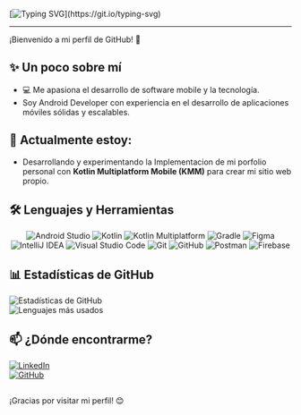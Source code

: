 [![Typing SVG](https://readme-typing-svg.demolab.com?font=Roboto+Slab&size=30&pause=1000&center=true&width=435&lines=%F0%9F%91%8B+%C2%A1Hola!+Soy+Hern%C3%A1n...)](https://git.io/typing-svg)

<hr>

¡Bienvenido a mi perfil de GitHub! 🚀  


## ✨ Un poco sobre mí  
- 💻 Me apasiona el desarrollo de software mobile y la tecnología.  
-  Soy  Android Developer con experiencia en el desarrollo de aplicaciones móviles sólidas y escalables.

## 🌱 Actualmente estoy:
- Desarrollando y experimentando la Implementacion de mi porfolio personal con **Kotlin Multiplatform Mobile (KMM)** para crear mi sitio web propio.

## 🛠️ Lenguajes y Herramientas  

<div align="center">
  <img src="https://img.shields.io/badge/Android_Studio-3DDC84?style=for-the-badge&logo=android-studio&logoColor=white" alt="Android Studio" />
  <img src="https://img.shields.io/badge/Kotlin-7F52FF?style=for-the-badge&logo=kotlin&logoColor=white" alt="Kotlin" />
   <img src="https://img.shields.io/badge/Kotlin_Multiplatform-0095D5?style=for-the-badge&logo=kotlin&logoColor=white" alt="Kotlin Multiplatform" />
  <img src="https://img.shields.io/badge/Gradle-02303A?style=for-the-badge&logo=gradle&logoColor=white" alt="Gradle" />
  <img src="https://img.shields.io/badge/Figma-F24E1E?style=for-the-badge&logo=figma&logoColor=white" alt="Figma" />
  <img src="https://img.shields.io/badge/IntelliJ_IDEA-000000?style=for-the-badge&logo=intellij-idea&logoColor=white" alt="IntelliJ IDEA" />
  <img src="https://img.shields.io/badge/Visual_Studio_Code-007ACC?style=for-the-badge&logo=visual-studio-code&logoColor=white" alt="Visual Studio Code" />
  <img src="https://img.shields.io/badge/Git-F05032?style=for-the-badge&logo=git&logoColor=white" alt="Git" />
  <img src="https://img.shields.io/badge/GitHub-181717?style=for-the-badge&logo=github&logoColor=white" alt="GitHub" />
  <img src="https://img.shields.io/badge/Postman-FF6C37?style=for-the-badge&logo=postman&logoColor=white" alt="Postman" />
  <img src="https://img.shields.io/badge/Firebase-FFCA28?style=for-the-badge&logo=firebase&logoColor=black" alt="Firebase" />
</div>  

## 📊 Estadísticas de GitHub  
![Estadísticas de GitHub](https://github-readme-stats.vercel.app/api?username=hernanzala&show_icons=true&theme=radical)  
![Lenguajes más usados](https://github-readme-stats.vercel.app/api/top-langs/?username=hernanzala&layout=compact&theme=radical)  
## 📫 ¿Dónde encontrarme?  
[![LinkedIn](https://img.shields.io/badge/LinkedIn-0A66C2?style=for-the-badge&logo=linkedin&logoColor=white)](https://www.linkedin.com/in/hernan-zalazar)  
[![GitHub](https://img.shields.io/badge/GitHub-181717?style=for-the-badge&logo=github&logoColor=white)](https://github.com/hernanzala/)  

##
¡Gracias por visitar mi perfil! 😊  
